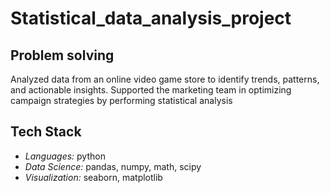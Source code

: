 # Statistical_data_analysis_project

## Problem solving
Analyzed data from an online video game store to identify trends, patterns, and actionable insights. Supported the marketing team in optimizing campaign strategies by performing statistical analysis

## Tech Stack
- *Languages:* python 
- *Data Science:* pandas, numpy, math, scipy 
- *Visualization:* seaborn, matplotlib
